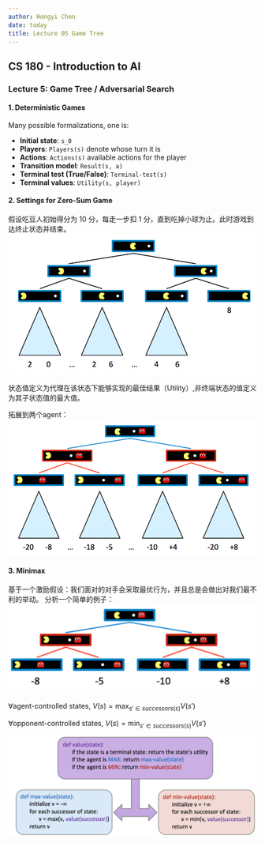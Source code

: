```yaml
---
author: Hongyi Chen
date: today
title: Lecture 05 Game Tree
---
```


## CS 180 - Introduction to AI

### Lecture 5: Game Tree / Adversarial Search

#### 1. Deterministic Games

Many possible formalizations, one is:

* **Initial state**: `s_0`
* **Players**: `Players(s)` denote whose turn it is
* **Actions**: `Actions(s)` available actions for the player
* **Transition model**: `Result(s, a)`
* **Terminal test (True/False)**: `Terminal-test(s)`
* **Terminal values**: `Utility(s, player)`

#### 2. Settings for Zero-Sum Game
假设吃豆人初始得分为 10 分，每走一步扣 1 分，直到吃掉小球为止。此时游戏到达终止状态并结束。
![Game Tree](./media/easy-pacman-tree.png)

状态值定义为代理在该状态下能够实现的最佳结果（Utility）,非终端状态的值定义为其子状态值的最大值。

拓展到两个agent：
![Game Tree 2](./media/pacman-with-ghost-full-game-tree.png)

#### 3. Minimax

基于一个激励假设：我们面对的对手会采取最优行为，并且总是会做出对我们最不利的举动。
分析一个简单的例子：
![Game Tree small](./media/small-game-tree.png)

$\forall$agent-controlled states, $V(s) = \max_{s' \in successors(s)} V(s')$

$\forall$opponent-controlled states, $V(s) = \min_{s' \in successors(s)} V(s')$

![Minimax](./media/minimax-pseudocode.png)

